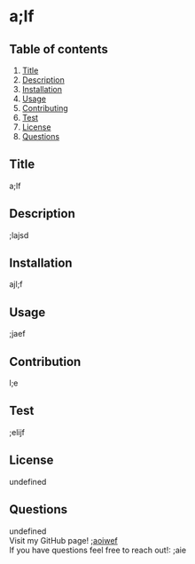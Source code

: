
  # a;lf
  

  ## Table of contents
  1. [Title](#title)
  2. [Description](#description)
  3. [Installation](#installation)
  4. [Usage](#usage)
  5. [Contributing](#contributing)
  6. [Test](#test)
  7. [License](#license)
  8. [Questions](#questions)

  ## Title
  a;lf

  ## Description
  ;lajsd

  ## Installation
  ajl;f

  ## Usage
  ;jaef

  ## Contribution
  l;e

  ## Test
  ;elijf

  ## License
  undefined

  ## Questions
  undefined<br />
  Visit my GitHub page! [;aoiwef](https://github.com/;aoiwef)<br />
  If you have questions feel free to reach out!: ;aie <br />

